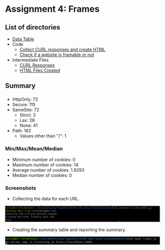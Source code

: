 # Assignment 4: Frames

## List of directories

  * [Data Table](data.csv)
  * Code
    * [Collect CURL responses and create HTML](create_html.py)
    * [Check if a website is framable or not](check_framable.py)
  * Intermediate Files
    * [CURL Responses](curl_output)
    * [HTML Files Created](framable)


## Summary

### 

* HttpOnly: 72
* Secure: 115
* SameSite: 72
  * Strict: 3
  * Lax: 28
  * None: 41
* Path: 182
  * Values other than "/": 1

### Min/Max/Mean/Median 

* Minimum number of cookies: 0
* Maximum number of cookies: 14
* Average number of cookies: 1.9293
* Median number of cookies: 0


### Screenshots

* Collecting the data for each URL.
<img src="screenshots/1.png" width="700">

* Creating the summary table and reporting the summary.
<img src="screenshots/2.png" width="700">
